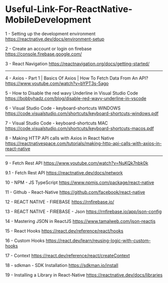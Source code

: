 # Useful-Link-For-ReactNative-MobileDevelopment


1 - Setting up the development environment
https://reactnative.dev/docs/environment-setup

2 - Create an account or login on firebase
https://console.firebase.google.com/

3 - React Navigation
https://reactnavigation.org/docs/getting-started/

----------------------------------------------------------------------------
4 - Axios - Part 1 | Basics Of Axios | How To Fetch Data From An API?
https://www.youtube.com/watch?v=bYPT3s-5ago
    
5 - How to Disable the red wavy Underline in Visual Studio Code
https://bobbyhadz.com/blog/disable-red-wavy-underline-in-vscode

6 - Visual Studio Code - keyboard-shortcuts WINDOWS
https://code.visualstudio.com/shortcuts/keyboard-shortcuts-windows.pdf

7 - Visual Studio Code - keyboard-shortcuts MAC
https://code.visualstudio.com/shortcuts/keyboard-shortcuts-macos.pdf

8 - Making HTTP API calls with Axios in React Native
https://reactnativespace.com/tutorials/making-http-api-calls-with-axios-in-react-native

----------------------------------------------------------------------------

9 - Fetch Rest API
https://www.youtube.com/watch?v=NuKQk7nbk0k

9.1 - Fetch Rest API
https://reactnative.dev/docs/network

10 - NPM - JS TypeScript
https://www.npmjs.com/package/react-native

11 - Github - React-Native
https://github.com/facebook/react-native

12 - REACT NATIVE - FIREBASE
https://rnfirebase.io/

13 - REACT NATIVE - FIREBASE - Json
https://rnfirebase.io/app/json-config

14 - Mastering JSON in ReactJS
https://www.tamalweb.com/json-reactjs

15 - React Hooks
https://react.dev/reference/react/hooks

16 - Custom Hooks
https://react.dev/learn/reusing-logic-with-custom-hooks

17 - Context
https://react.dev/reference/react/createContext

18 - sdkman - SDK Installation
https://sdkman.io/install

19 - Installing a Library in React-Native
https://reactnative.dev/docs/libraries
